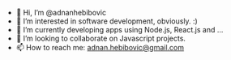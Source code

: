 - 👋 Hi, I’m @adnanhebibovic
- 👀 I’m interested in software development, obviously. :)
- 🌱 I’m currently developing apps using Node.js, React.js and ...
- 💞️ I’m looking to collaborate on Javascript projects.
- 📫 How to reach me: adnan.hebibovic@gmail.com
